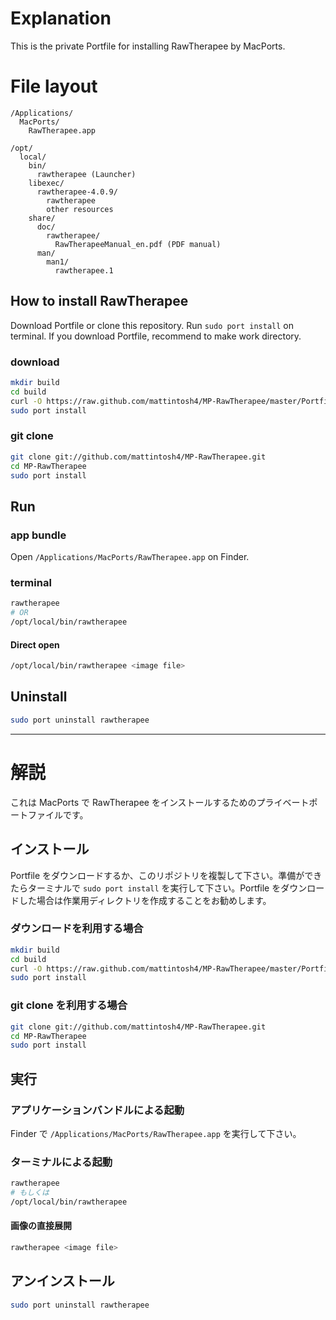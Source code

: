# Explanation #

This is the private Portfile for installing RawTherapee by MacPorts.

# File layout #

```
/Applications/
  MacPorts/
    RawTherapee.app

/opt/
  local/
    bin/
      rawtherapee (Launcher)
    libexec/
      rawtherapee-4.0.9/
        rawtherapee
        other resources
    share/
      doc/
        rawtherapee/
          RawTherapeeManual_en.pdf (PDF manual)
      man/
        man1/
          rawtherapee.1
```

## How to install RawTherapee ##

Download Portfile or clone this repository. Run `sudo port install` on terminal. If you download Portfile, recommend to make work directory.

### download ###

```sh
mkdir build
cd build
curl -O https://raw.github.com/mattintosh4/MP-RawTherapee/master/Portfile
sudo port install
```

### git clone ###

```sh
git clone git://github.com/mattintosh4/MP-RawTherapee.git
cd MP-RawTherapee
sudo port install
```

## Run ##

### app bundle ###

Open `/Applications/MacPorts/RawTherapee.app` on Finder.

### terminal ###

```sh
rawtherapee
# OR
/opt/local/bin/rawtherapee
```

#### Direct open ####

```sh
/opt/local/bin/rawtherapee <image file>
```

## Uninstall ##

```sh
sudo port uninstall rawtherapee
```

***

# 解説 #

これは MacPorts で RawTherapee をインストールするためのプライベートポートファイルです。

## インストール ##

Portfile をダウンロードするか、このリポジトリを複製して下さい。準備ができたらターミナルで `sudo port install` を実行して下さい。Portfile をダウンロードした場合は作業用ディレクトリを作成することをお勧めします。

### ダウンロードを利用する場合 ###

```sh
mkdir build
cd build
curl -O https://raw.github.com/mattintosh4/MP-RawTherapee/master/Portfile
sudo port install
```

### git clone を利用する場合 ###

```sh
git clone git://github.com/mattintosh4/MP-RawTherapee.git
cd MP-RawTherapee
sudo port install
```

## 実行 ##

### アプリケーションバンドルによる起動 ###

Finder で `/Applications/MacPorts/RawTherapee.app` を実行して下さい。

### ターミナルによる起動 ###

```sh
rawtherapee
# もしくは
/opt/local/bin/rawtherapee
```

#### 画像の直接展開 ####

```sh
rawtherapee <image file>
```

## アンインストール ##

```sh
sudo port uninstall rawtherapee
```
